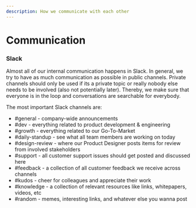 ```yaml
---
description: How we communicate with each other
---
```


# Communication

### Slack

Almost all of our internal communication happens in Slack. In general, we try to have as much communication as possible in public channels. Private channels should only be used if its a private topic or really nobody else needs to be involved (also not potentially later). Thereby, we make sure that everyone is in the loop and conversations are searchable for everybody.&#x20;

The most important Slack channels are:

* \#general - company-wide announcements
* \#dev - everything related to product development & engineering
* \#growth - everything related to our Go-To-Market
* \#daily-standup - see what all team members are working on today
* \#design-review - where our Product Designer posts items for review from involved stakeholders
* \#support - all customer support issues should get posted and discussed here
* \#feedback - a collection of all customer feedback we receive across channels
* \#kudos - cheer for colleagues and appreciate their work
* \#knowledge - a collection of relevant resources like links, whitepapers, videos, etc
* \#random - memes, interesting links, and whatever else you wanna post



&#x20;
